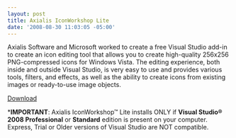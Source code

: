 ```yaml
---
layout: post
title: Axialis IconWorkshop Lite
date: '2008-08-30 11:03:05 -05:00'
---
```


Axialis Software and Microsoft worked to create a free Visual Studio add-in to create an icon editing tool that allows you to create high-quality 256x256 PNG-compressed icons for Windows Vista. The editing experience, both inside and outside Visual Studio, is very easy to use and provides various tools, filters, and effects, as well as the ability to create icons from existing images or ready-to-use image objects.

[Download](http://www.axialis.com/download/iwlite.html) 

***IMPORTANT**: Axialis IconWorkshop™ Lite installs ONLY if **Visual Studio&reg; 2008 Professional** or **Standard** edition is present on your computer. Express, Trial or Older versions of Visual Studio are NOT compatible.
